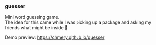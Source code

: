 ### guesser

Mini word guessing game.\
The idea for this came while I was picking up a package and asking my friends what might be inside 👀

Demo preview: https://chmery.github.io/guesser
 

